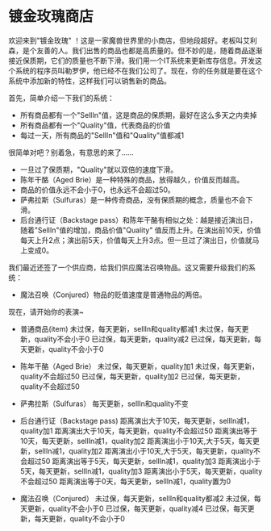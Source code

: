 # 镀金玫瑰商店

欢迎来到"镀金玫瑰"
！这是一家魔兽世界里的小商店，但地段超好。老板叫艾利森，是个友善的人。我们出售的商品也都是高质量的。但不妙的是，随着商品逐渐接近保质期，它们的质量也不断下滑。我们用一个IT系统来更新库存信息。开发这个系统的程序员叫勒罗伊，他已经不在我们公司了。现在，你的任务就是要在这个系统中添加新的特性，这样我们可以销售新的商品。

首先，简单介绍一下我们的系统：

* 所有商品都有一个"SellIn"值，这是商品的保质期，最好在这么多天之内卖掉
* 所有商品都有一个"Quality"值，代表商品的价值
* 每过一天，所有商品的"SellIn"值和"Quality"值都减1

很简单对吧？别着急，有意思的来了……

* 一旦过了保质期，"Quality"就以双倍的速度下滑。
* 陈年干酪（Aged Brie）是一种特殊的商品，放得越久，价值反而越高。
* 商品的价值永远不会小于0，也永远不会超过50。
* 萨弗拉斯（Sulfuras）是一种传奇商品，没有保质期的概念，质量也不会下滑。
* 后台通行证（Backstage pass）和陈年干酪有相似之处：越是接近演出日，随着"SellIn"值的增加，商品价值"Quality"
  值反而上升。在演出前10天，价值每天上升2点；演出前5天，价值每天上升3点。但一旦过了演出日，价值就马上变成0。

我们最近还签了一个供应商，给我们供应魔法召唤物品。这又需要升级我们的系统：

* 魔法召唤（Conjured）物品的贬值速度是普通物品的两倍。

现在，请开始你的表演~

* 普通商品(item)
  未过保，每天更新，sellIn和quality都减1 
  未过保，每天更新，quality不会小于0
  已过保，每天更新，quality减2
  已过保，每天更新，每天更新，quality不会小于0

* 陈年干酪（Aged Brie）
  未过保，每天更新，quality加1
  未过保，每天更新，quality不会超过50 
  已过保，每天更新，quality加2
  已过保，每天更新，quality不会超过50

* 萨弗拉斯（Sulfuras）
  每天更新，sellIn和quality不变

* 后台通行证（Backstage pass)
  距离演出大于10天，每天更新，sellIn减1，quality加1
  距离演出大于10天，每天更新，quality不会超过50
  距离演出等于10天，每天更新，sellIn减1，quality加2
  距离演出小于10天,大于5天，每天更新，sellIn减1，quality加2
  距离演出小于10天,大于5天，每天更新，quality不会超过50
  距离演出等于5天，每天更新，sellIn减1，quality加3
  距离演出小于5天，每天更新，sellIn减1，quality加3
  距离演出小于5天，每天更新，quality不会超过50
  距离演出等于0天，每天更新，sellIn减1，quality置为0


* 魔法召唤（Conjured）
  未过保，每天更新，sellIn和quality都减2
  未过保，每天更新，quality不会小于0
  已过保，每天更新，quality减4
  已过保，每天更新，每天更新，quality不会小于0
